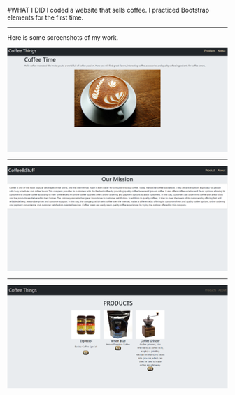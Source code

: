 #WHAT I DID
I coded a website that sells coffee. I practiced Bootstrap elements for the first time.



-------
Here is some screenshots of my work.

![Image](Ss/indexscreen.png)

------

![Image](Ss/missionscreen.png)

-------

![Image](Ss/productscreen.png)


